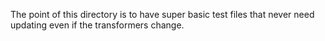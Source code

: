The point of this directory is to have super basic test files that never need
updating even if the transformers change.
